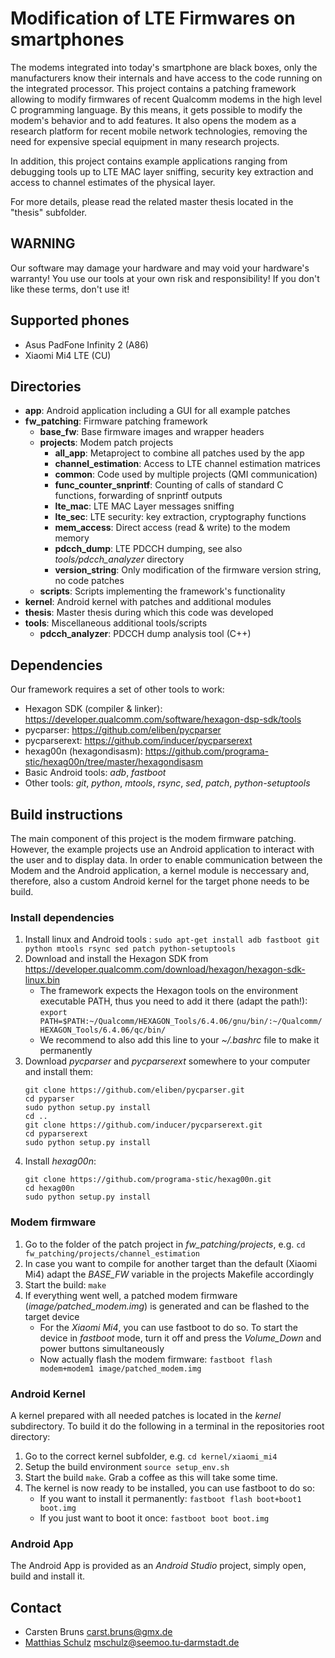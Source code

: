 # Modification of LTE Firmwares on smartphones

The modems integrated into today's smartphone are black boxes, only the manufacturers know their internals and have access to the code running on the integrated processor. This project contains a patching framework allowing to modify firmwares of recent Qualcomm modems in the high level C programming language. By this means, it gets possible to modify the modem's behavior and to add features. It also opens the modem as a research platform for recent mobile network technologies, removing the need for expensive special equipment in many research projects.

In addition, this project contains example applications ranging from debugging tools up to LTE MAC layer sniffing, security key extraction and access to channel estimates of the physical layer.

For more details, please read the related master thesis located in the "thesis" subfolder.

## WARNING

Our software may damage your hardware and may void your hardware's warranty! You use our tools at your own risk and responsibility! If you don't like these terms, don't use it!

## Supported phones

* Asus PadFone Infinity 2 (A86)
* Xiaomi Mi4 LTE (CU)

## Directories

* **app**: Android application including a GUI for all example patches
* **fw_patching**: Firmware patching framework
    *  **base_fw**: Base firmware images and wrapper headers
    *  **projects**: Modem patch projects
        *  **all_app**: Metaproject to combine all patches used by the app
        *  **channel_estimation**: Access to LTE channel estimation matrices
        *  **common**: Code used by multiple projects (QMI communication)
        *  **func_counter_snprintf**: Counting of calls of standard C functions, forwarding of snprintf outputs
        *  **lte_mac**: LTE MAC Layer messages sniffing
        *  **lte_sec**: LTE security: key extraction, cryptography functions
        *  **mem_access**: Direct access (read & write) to the modem memory
        *  **pdcch_dump**: LTE PDCCH dumping, see also *tools/pdcch_analyzer* directory
        *  **version_string**: Only modification of the firmware version string, no code patches
  *  **scripts**: Scripts implementing the framework's functionality
* **kernel**: Android kernel with patches and additional modules
* **thesis**: Master thesis during which this code was developed
* **tools**: Miscellaneous additional tools/scripts
    *  **pdcch_analyzer**: PDCCH dump analysis tool (C++)

## Dependencies
Our framework requires a set of other tools to work:
* Hexagon SDK (compiler & linker): https://developer.qualcomm.com/software/hexagon-dsp-sdk/tools
* pycparser: https://github.com/eliben/pycparser
* pycparserext: https://github.com/inducer/pycparserext
* hexag00n (hexagondisasm): https://github.com/programa-stic/hexag00n/tree/master/hexagondisasm
* Basic Android tools: *adb*, *fastboot*
* Other tools: *git*, *python*, *mtools*, *rsync*, *sed*, *patch*, *python-setuptools*

## Build instructions
The main component of this project is the modem firmware patching. However, the example projects use an Android application to interact with the user and to display data. In order to enable communication between the Modem and the Android application, a kernel module is neccessary and, therefore, also a custom Android kernel for the target phone needs to be build.

### Install dependencies
1. Install linux and Android tools : `sudo apt-get install adb fastboot git python mtools rsync sed patch python-setuptools`
2. Download and install the Hexagon SDK from https://developer.qualcomm.com/download/hexagon/hexagon-sdk-linux.bin
    * The framework expects the Hexagon tools on the environment executable PATH, thus you need to add it there (adapt the path!): `export PATH=$PATH:~/Qualcomm/HEXAGON_Tools/6.4.06/gnu/bin/:~/Qualcomm/HEXAGON_Tools/6.4.06/qc/bin/`
    * We recommend to also add this line to your *~/.bashrc* file to make it permanently
3. Download *pycparser* and *pycparserext* somewhere to your computer and install them:
    ```
    git clone https://github.com/eliben/pycparser.git
    cd pyparser
    sudo python setup.py install
    cd ..
    git clone https://github.com/inducer/pycparserext.git
    cd pyparserext
    sudo python setup.py install
    ```
4. Install *hexag00n*:
    ```
    git clone https://github.com/programa-stic/hexag00n.git
    cd hexag00n
    sudo python setup.py install
    ```

### Modem firmware
1. Go to the folder of the patch project in *fw_patching/projects*, e.g. `cd fw_patching/projects/channel_estimation`
2. In case you want to compile for another target than the default (Xiaomi Mi4) adapt the *BASE_FW* variable in the projects Makefile accordingly
3. Start the build: `make`
4. If everything went well, a patched modem firmware (*image/patched_modem.img*) is generated and can be flashed to the target device
    * For the *Xiaomi Mi4*, you can use fastboot to do so. To start the device in *fastboot* mode, turn it off and press the *Volume_Down* and power buttons simultaneously
    * Now actually flash the modem firmware: `fastboot flash modem+modem1 image/patched_modem.img`

### Android Kernel
A kernel prepared with all needed patches is located in the *kernel* subdirectory. To build it do the following in a terminal in the repositories root directory:
1. Go to the correct kernel subfolder, e.g. `cd kernel/xiaomi_mi4`
2. Setup the build environment `source setup_env.sh`
3. Start the build `make`. Grab a coffee as this will take some time.
4. The kernel is now ready to be installed, you can use fastboot to do so:
    * If you want to install it permanently: `fastboot flash boot+boot1 boot.img`
    * If you just want to boot it once: `fastboot boot boot.img`

### Android App
The Android App is provided as an *Android Studio* project, simply open, build and install it.

## Contact

* Carsten Bruns <carst.bruns@gmx.de>
* [Matthias Schulz](https://seemoo.tu-darmstadt.de/mschulz) <mschulz@seemoo.tu-darmstadt.de>
